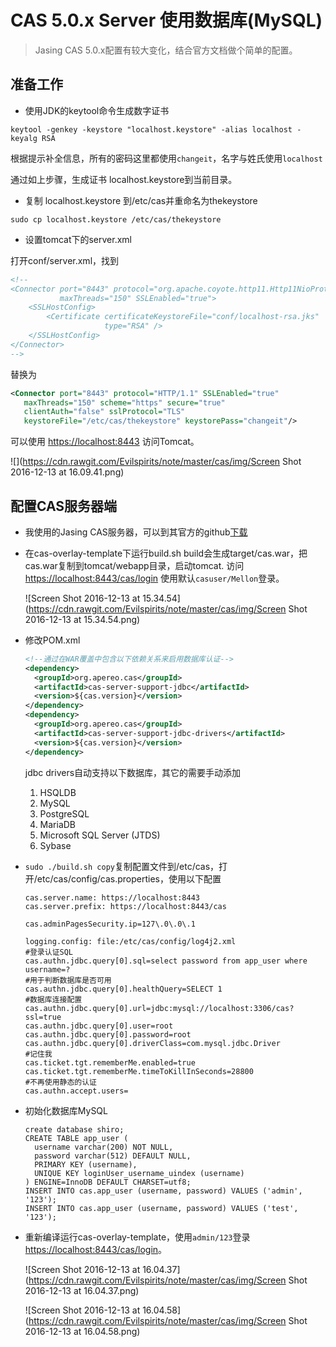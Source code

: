 # CAS 5.0.x Server 使用数据库(MySQL)

> Jasing CAS 5.0.x配置有较大变化，结合官方文档做个简单的配置。

## 准备工作

- 使用JDK的keytool命令生成数字证书

`keytool -genkey -keystore "localhost.keystore" -alias localhost -keyalg RSA`

根据提示补全信息，所有的密码这里都使用`changeit`，名字与姓氏使用`localhost`

通过如上步骤，生成证书 localhost.keystore到当前目录。

- 复制 localhost.keystore 到/etc/cas并重命名为thekeystore

`sudo cp localhost.keystore /etc/cas/thekeystore`

- 设置tomcat下的server.xml

打开conf/server.xml，找到

```xml
<!--
<Connector port="8443" protocol="org.apache.coyote.http11.Http11NioProtocol"
           maxThreads="150" SSLEnabled="true">
    <SSLHostConfig>
        <Certificate certificateKeystoreFile="conf/localhost-rsa.jks"
                     type="RSA" />
    </SSLHostConfig>
</Connector>
-->
```


替换为

```xml
<Connector port="8443" protocol="HTTP/1.1" SSLEnabled="true"
   maxThreads="150" scheme="https" secure="true"
   clientAuth="false" sslProtocol="TLS"
   keystoreFile="/etc/cas/thekeystore" keystorePass="changeit"/>
```


可以使用 [https://localhost:8443](https://localhost:8443) 访问Tomcat。

![](https://cdn.rawgit.com/Evilspirits/note/master/cas/img/Screen Shot 2016-12-13 at 16.09.41.png)



## 配置CAS服务器端

- 我使用的Jasing CAS服务器，可以到其官方的github[下载](https://github.com/apereo/cas-overlay-template.git)

- 在cas-overlay-template下运行build.sh build会生成target/cas.war，把cas.war复制到tomcat/webapp目录，启动tomcat. 访问[https://localhost:8443/cas/login](https://localhost:8443/cas/login) 使用默认`casuser/Mellon`登录。

  ![Screen Shot 2016-12-13 at 15.34.54](https://cdn.rawgit.com/Evilspirits/note/master/cas/img/Screen Shot 2016-12-13 at 15.34.54.png)

- 修改POM.xml 

  ```xml
  <!--通过在WAR覆盖中包含以下依赖关系来启用数据库认证-->
  <dependency>
  	<groupId>org.apereo.cas</groupId>
  	<artifactId>cas-server-support-jdbc</artifactId>
  	<version>${cas.version}</version>
  </dependency>
  <dependency>
  	<groupId>org.apereo.cas</groupId>
  	<artifactId>cas-server-support-jdbc-drivers</artifactId>
  	<version>${cas.version}</version>
  </dependency>
  ```

  jdbc drivers自动支持以下数据库，其它的需要手动添加

  1. HSQLDB
  2. MySQL
  3. PostgreSQL
  4. MariaDB
  5. Microsoft SQL Server (JTDS)
  6. Sybase

- `sudo ./build.sh copy`复制配置文件到/etc/cas，打开/etc/cas/config/cas.properties，使用以下配置

  ```properties
  cas.server.name: https://localhost:8443
  cas.server.prefix: https://localhost:8443/cas

  cas.adminPagesSecurity.ip=127\.0\.0\.1

  logging.config: file:/etc/cas/config/log4j2.xml
  #登录认证SQL
  cas.authn.jdbc.query[0].sql=select password from app_user where username=?
  #用于判断数据库是否可用
  cas.authn.jdbc.query[0].healthQuery=SELECT 1
  #数据库连接配置
  cas.authn.jdbc.query[0].url=jdbc:mysql://localhost:3306/cas?ssl=true
  cas.authn.jdbc.query[0].user=root
  cas.authn.jdbc.query[0].password=root
  cas.authn.jdbc.query[0].driverClass=com.mysql.jdbc.Driver
  #记住我
  cas.ticket.tgt.rememberMe.enabled=true
  cas.ticket.tgt.rememberMe.timeToKillInSeconds=28800
  #不再使用静态的认证
  cas.authn.accept.users=
  ```

- 初始化数据库MySQL

  ```mysql
  create database shiro;
  CREATE TABLE app_user (
    username varchar(200) NOT NULL,
    password varchar(512) DEFAULT NULL,
    PRIMARY KEY (username),
    UNIQUE KEY loginUser_username_uindex (username)
  ) ENGINE=InnoDB DEFAULT CHARSET=utf8;
  INSERT INTO cas.app_user (username, password) VALUES ('admin', '123');
  INSERT INTO cas.app_user (username, password) VALUES ('test', '123');
  ```

- 重新编译运行cas-overlay-template，使用`admin/123`登录[https://localhost:8443/cas/login](https://localhost:8443/cas/login)。

  ![Screen Shot 2016-12-13 at 16.04.37](https://cdn.rawgit.com/Evilspirits/note/master/cas/img/Screen Shot 2016-12-13 at 16.04.37.png)

  ![Screen Shot 2016-12-13 at 16.04.58](https://cdn.rawgit.com/Evilspirits/note/master/cas/img/Screen Shot 2016-12-13 at 16.04.58.png)

  ​







